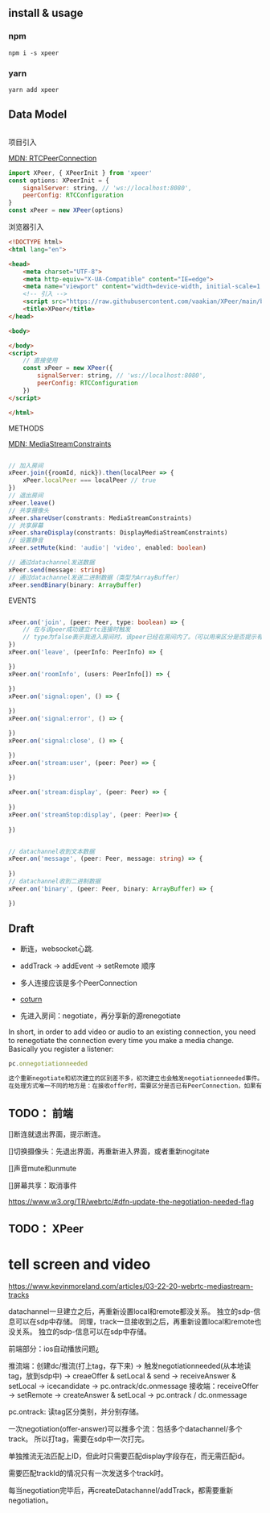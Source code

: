 ## install & usage

### npm
```shell
npm i -s xpeer
```
### yarn
```shell
yarn add xpeer
```
## Data Model

```js

```


项目引入

[MDN: RTCPeerConnection](https://developer.mozilla.org/zh-CN/docs/Web/API/RTCPeerConnection/RTCPeerConnection)
```js
import XPeer, { XPeerInit } from 'xpeer'
const options: XPeerInit = {
    signalServer: string, // 'ws://localhost:8080',
    peerConfig: RTCConfiguration
}
const xPeer = new XPeer(options)
```

浏览器引入
```html
<!DOCTYPE html>
<html lang="en">

<head>
    <meta charset="UTF-8">
    <meta http-equiv="X-UA-Compatible" content="IE=edge">
    <meta name="viewport" content="width=device-width, initial-scale=1.0">
    <!-- 引入 -->
    <script src="https://raw.githubusercontent.com/vaakian/XPeer/main/bundle/xpeer.bundle.min.js"></script>
    <title>XPeer</title>
</head>

<body>

</body>
<script>
    // 直接使用
    const xPeer = new XPeer({
        signalServer: string, // 'ws://localhost:8080',
        peerConfig: RTCConfiguration
    })
</script>

</html>
```

METHODS

[MDN: MediaStreamConstraints](https://developer.mozilla.org/en-US/docs/Web/API/MediaDevices/getUserMedia)
```ts

// 加入房间
xPeer.join({roomId, nick}).then(localPeer => {
    xPeer.localPeer === localPeer // true
})
// 退出房间
xPeer.leave()
// 共享摄像头
xPeer.shareUser(constrants: MediaStreamConstraints)
// 共享屏幕
xPeer.shareDisplay(constrants: DisplayMediaStreamConstraints)
// 设置静音
xPeer.setMute(kind: 'audio'| 'video', enabled: boolean)

// 通过datachannel发送数据
xPeer.send(message: string)
// 通过datachannel发送二进制数据（类型为ArrayBuffer）
xPeer.sendBinary(binary: ArrayBuffer)
```


EVENTS

```ts

xPeer.on('join', (peer: Peer, type: boolean) => {
    // 在与该peer成功建立rtc连接时触发
    // type为false表示我进入房间时，该peer已经在房间内了。（可以用来区分是否提示有人加入）
})
xPeer.on('leave', (peerInfo: PeerInfo) => {

})
xPeer.on('roomInfo', (users: PeerInfo[]) => {

})
xPeer.on('signal:open', () => {
    
})
xPeer.on('signal:error', () => {

})
xPeer.on('signal:close', () => {

})
xPeer.on('stream:user', (peer: Peer) => {
    
})

xPeer.on('stream:display', (peer: Peer) => {
    
})
xPeer.on('streamStop:display', (peer: Peer)=> {
    
})


// datachannel收到文本数据
xPeer.on('message', (peer: Peer, message: string) => {
    
})
// datachannel收到二进制数据
xPeer.on('binary', (peer: Peer, binary: ArrayBuffer) => {

})

```




## Draft
- 断连，websocket心跳.

- addTrack -> addEvent -> setRemote 顺序

- 多人连接应该是多个PeerConnection

- [coturn](https://juejin.cn/post/6999962039930060837)

- 先进入房间：negotiate，再分享新的源renegotiate

In short, in order to add video or audio to an existing connection, you need to renegotiate the connection every time you make a media change. Basically you register a listener:
```js
pc.onnegotiationneeded

这个重新negotiate和初次建立的区别差不多，初次建立也会触发negotiationneeded事件。
在处理方式唯一不同的地方是：在接收offer时，需要区分是否已有PeerConnection，如果有，则不需要重新建立，只需要更新offer（CreateOffer）。
```

## TODO： 前端

[]断连就退出界面，提示断连。

[]切换摄像头：先退出界面，再重新进入界面，或者重新nogitate

[]声音mute和unmute

[]屏幕共享：取消事件

https://www.w3.org/TR/webrtc/#dfn-update-the-negotiation-needed-flag


## TODO： XPeer

# tell screen and video

https://www.kevinmoreland.com/articles/03-22-20-webrtc-mediastream-tracks


datachannel一旦建立之后，再重新设置local和remote都没关系。  独立的sdp-信息可以在sdp中存储。
同理，track一旦接收到之后，再重新设置local和remote也没关系。 独立的sdp-信息可以在sdp中存储。





前端部分：ios自动播放问题¿


推流端：创建dc/推流(打上tag，存下来) -> 触发negotiationneeded(从本地读tag，放到sdp中) -> creaeOffer & setLocal & send -> receiveAnswer & setLocal -> icecandidate -> pc.ontrack/dc.onmessage
接收端：receiveOffer -> setRemote -> createAnswer & setLocal -> pc.ontrack / dc.onmessage

pc.ontrack: 读tag区分类别，并分别存储。

一次negotiation(offer-answer)可以推多个流：包括多个datachannel/多个track。
所以打tag，需要在sdp中一次打完。

单独推流无法匹配上ID，但此时只需要匹配display字段存在，而无需匹配id。

需要匹配trackId的情况只有一次发送多个track时。

每当negotiation完毕后，再createDatachannel/addTrack，都需要重新negotiation。

